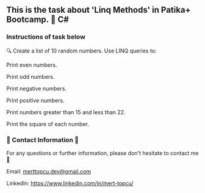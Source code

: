 ## This is the task about 'Linq Methods' in Patika+ Bootcamp. :notebook: C#

### Instructions of task below 

:mag: Create a list of 10 random numbers. Use LINQ queries to:

Print even numbers.

Print odd numbers.

Print negative numbers.

Print positive numbers.

Print numbers greater than 15 and less than 22.

Print the square of each number.

### :incoming_envelope: Contact Information :incoming_envelope:

For any questions or further information, please don't hesitate to contact me :pray:

Email: merttopcu.dev@gmail.com

LinkedIn: https://www.linkedin.com/in/mert-topcu/

